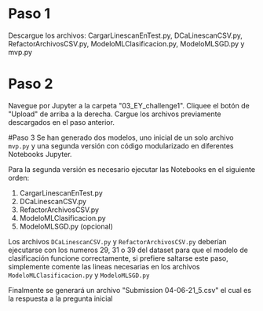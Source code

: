 # Paso 1
Descargue los archivos: 
CargarLinescanEnTest.py, 
DCaLinescanCSV.py,
RefactorArchivosCSV.py, 
ModeloMLClasificacion.py, 
ModeloMLSGD.py y mvp.py

# Paso 2
Navegue por Jupyter a la carpeta "03_EY_challenge1". Cliquee el botón de "Upload" de arriba a la derecha.
Cargue los archivos previamente descargados en el paso anterior. 

#Paso 3
Se han generado dos modelos, uno inicial de un solo archivo `mvp.py` y una segunda versión con código modularizado en diferentes Notebooks Jupyter.

Para la segunda versión es necesario ejecutar las Notebooks en el siguiente orden:

1. CargarLinescanEnTest.py 
2. DCaLinescanCSV.py 
3. RefactorArchivosCSV.py
4. ModeloMLClasificacion.py
5. ModeloMLSGD.py (opcional)

Los archivos `DCaLinescanCSV.py` y `RefactorArchivosCSV.py` deberían ejecutarse con los numeros 29, 31 o 39 del dataset  para que el modelo de clasificación funcione correctamente, si prefiere saltarse este paso, simplemente comente las lineas necesarias en los archivos ` ModeloMLClasificacion.py` y `ModeloMLSGD.py`

Finalmente se generará un archivo "Submission 04-06-21_5.csv" el cual es la respuesta a la pregunta inicial
